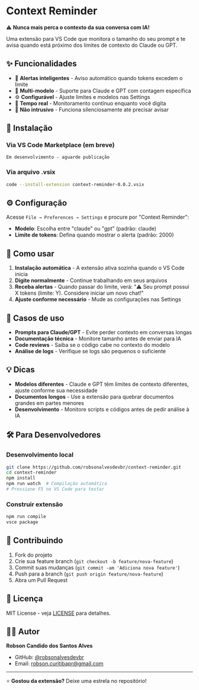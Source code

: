 # Context Reminder

⚠️ **Nunca mais perca o contexto da sua conversa com IA!**

Uma extensão para VS Code que monitora o tamanho do seu prompt e te avisa quando está próximo dos limites de contexto do Claude ou GPT.

## ✨ Funcionalidades

- 🚨 **Alertas inteligentes** - Aviso automático quando tokens excedem o limite
- 🤖 **Multi-modelo** - Suporte para Claude e GPT com contagem específica
- ⚙️ **Configurável** - Ajuste limites e modelos nas Settings
- 🔄 **Tempo real** - Monitoramento contínuo enquanto você digita
- 🎯 **Não intrusivo** - Funciona silenciosamente até precisar avisar

## 🚀 Instalação

### Via VS Code Marketplace (em breve)
```
Em desenvolvimento - aguarde publicação
```

### Via arquivo .vsix
```bash
code --install-extension context-reminder-0.0.2.vsix
```

## ⚙️ Configuração

Acesse `File → Preferences → Settings` e procure por "Context Reminder":

- **Modelo**: Escolha entre "claude" ou "gpt" (padrão: claude)
- **Limite de tokens**: Defina quando mostrar o alerta (padrão: 2000)

## 📖 Como usar

1. **Instalação automática** - A extensão ativa sozinha quando o VS Code inicia
2. **Digite normalmente** - Continue trabalhando em seus arquivos
3. **Receba alertas** - Quando passar do limite, verá: "⚠️ Seu prompt possui X tokens (limite: Y). Considere iniciar um novo chat!"
4. **Ajuste conforme necessário** - Mude as configurações nas Settings

## 🎯 Casos de uso

- **Prompts para Claude/GPT** - Evite perder contexto em conversas longas
- **Documentação técnica** - Monitore tamanho antes de enviar para IA
- **Code reviews** - Saiba se o código cabe no contexto do modelo
- **Análise de logs** - Verifique se logs são pequenos o suficiente

## 💡 Dicas

- **Modelos diferentes** - Claude e GPT têm limites de contexto diferentes, ajuste conforme sua necessidade
- **Documentos longos** - Use a extensão para quebrar documentos grandes em partes menores
- **Desenvolvimento** - Monitore scripts e códigos antes de pedir análise à IA

## 🛠️ Para Desenvolvedores

### Desenvolvimento local
```bash
git clone https://github.com/robsonalvesdevbr/context-reminder.git
cd context-reminder
npm install
npm run watch  # Compilação automática
# Pressione F5 no VS Code para testar
```

### Construir extensão
```bash
npm run compile
vsce package
```

## 🤝 Contribuindo

1. Fork do projeto
2. Crie sua feature branch (`git checkout -b feature/nova-feature`)
3. Commit suas mudanças (`git commit -am 'Adiciona nova feature'`)
4. Push para a branch (`git push origin feature/nova-feature`)
5. Abra um Pull Request

## 📝 Licença

MIT License - veja [LICENSE](LICENSE) para detalhes.

## 👨‍💻 Autor

**Robson Candido dos Santos Alves**
- GitHub: [@robsonalvesdevbr](https://github.com/robsonalvesdevbr)
- Email: robson.curitibapr@gmail.com

---

⭐ **Gostou da extensão?** Deixe uma estrela no repositório!